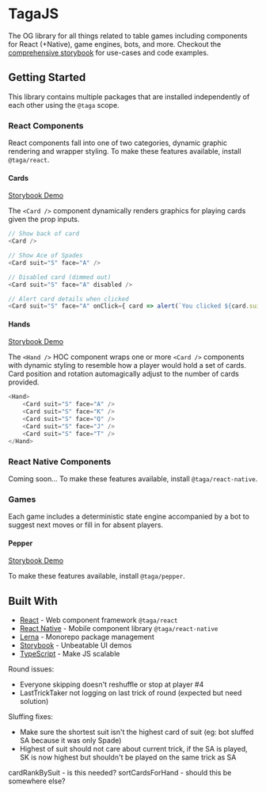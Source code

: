 # TagaJS

The OG library for all things related to table games including components for React (+Native), game engines, bots, and more. Checkout the [comprehensive storybook](https://taga.appspot.com) for use-cases and code examples.

## Getting Started

This library contains multiple packages that are installed independently of each other using the `@taga` scope.

### React Components

React components fall into one of two categories, dynamic graphic rendering and wrapper styling. To make these features available, install `@taga/react`.

#### Cards

[Storybook Demo](https://taga.appspot.com)

The `<Card />` component dynamically renders graphics for playing cards given the prop inputs.

```js
// Show back of card
<Card />

// Show Ace of Spades
<Card suit="S" face="A" />

// Disabled card (dimmed out)
<Card suit="S" face="A" disabled />

// Alert card details when clicked
<Card suit="S" face="A" onClick={ card => alert(`You clicked ${card.suit}${card.face}`) } />
```

#### Hands

[Storybook Demo](https://taga.appspot.com)

The `<Hand />` HOC component wraps one or more `<Card />` components with dynamic styling to resemble how a player would hold a set of cards. Card position and rotation automagically adjust to the number of cards provided.

```js
<Hand>
    <Card suit="S" face="A" />
    <Card suit="S" face="K" />
    <Card suit="S" face="Q" />
    <Card suit="S" face="J" />
    <Card suit="S" face="T" />
</Hand>
```

### React Native Components

Coming soon... To make these features available, install `@taga/react-native`.

### Games

Each game includes a deterministic state engine accompanied by a bot to suggest next moves or fill in for absent players.

#### Pepper

[Storybook Demo](https://taga.appspot.com)

To make these features available, install `@taga/pepper`.

## Built With

* [React](https://reactjs.org/) - Web component framework `@taga/react`
* [React Native](https://reactnative.dev/) - Mobile component library `@taga/react-native`
* [Lerna](https://lerna.js.org/) - Monorepo package management
* [Storybook](https://storybook.js.org/) - Unbeatable UI demos
* [TypeScript](https://www.typescriptlang.org/) - Make JS scalable






Round issues:
- Everyone skipping doesn't reshuffle or stop at player #4
- LastTrickTaker not logging on last trick of round (expected but need solution)

Sluffing fixes:
- Make sure the shortest suit isn't the highest card of suit (eg: bot sluffed SA because it was only Spade)
- Highest of suit should not care about current trick, if the SA is played, SK is now highest but shouldn't be played on the same trick as SA

cardRankBySuit - is this needed?
sortCardsForHand - should this be somewhere else?
